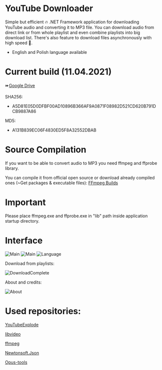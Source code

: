 # YouTube Downloader
Simple but efficient :fire: .NET Framework application for downloading YouTube audio and converting it to MP3 file.
You can download audio from direct link or from whole playlist and even combine playlists into big download list.
There's also feature to download files asynchronously with high speed :tada:.
* English and Polish language available

# Current build (11.04.2021)
:fast_forward:[Google Drive](https://drive.google.com/file/d/1eTP_kPjIrV_J11nO7aOgR8QkLrYrV1A8/view?usp=sharing)

SHA256: 
* A5D81E05D0DFBF00AD10896B366AF9A0871F08982D521CD620B791DCB9887A86

MD5: 
* A131B839EC06F4830ED5F8A32552DBAB


# Source Compilation
If you want to be able to convert audio to MP3 you need ffmpeg and ffprobe library.

You can compile it from official open source or download already compiled ones (~Get packages & executable files):
[FFmpeg Builds](https://ffmpeg.org/download.html)
# Important
Please place ffmpeg.exe and ffprobe.exe in "lib" path inside application startup directory.

# Interface
![Main](http://nirray.bplaced.net/Download/Github/ytd/1.png)
![Main](http://nirray.bplaced.net/Download/Github/ytd/2.png)
![Language](http://nirray.bplaced.net/Download/Github/ytd/3.png)

Download from playlists:

![DownloadComplete](http://nirray.bplaced.net/Download/Github/ytd/5.png)

About and credits:

![About](http://nirray.bplaced.net/Download/Github/ytd/about.png)



# Used repositories:
[YouTubeExplode](https://github.com/Tyrrrz/YoutubeExplode)

[libvideo](https://github.com/omansak/libvideo)

[ffmpeg](https://ffmpeg.org/about.html)

[Newtonsoft.Json](https://www.nuget.org/packages/Newtonsoft.Json/)

[Opus-tools](https://opus-codec.org/development/)
